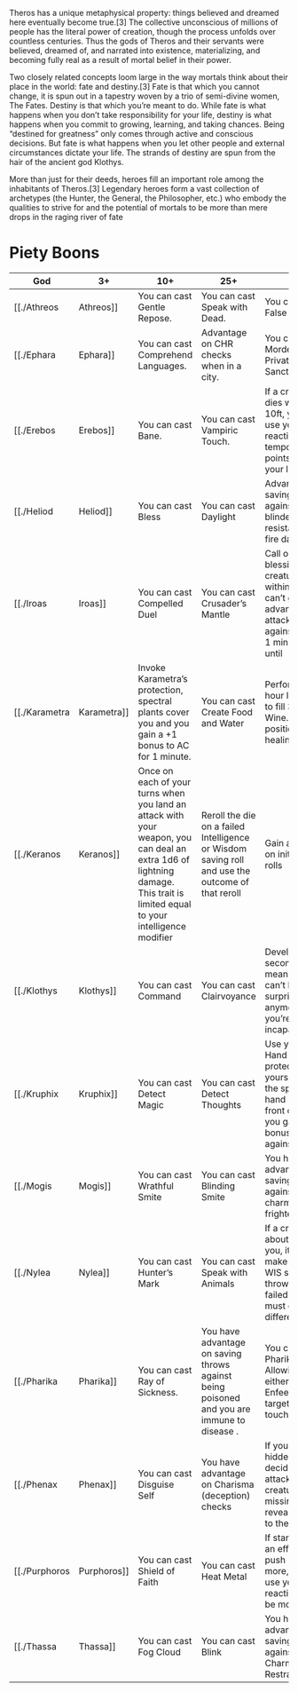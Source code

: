 Theros has a unique metaphysical property: things believed and dreamed here eventually become true.[3] The collective unconscious of millions of people has the literal power of creation, though the process unfolds over countless centuries. Thus the gods of Theros and their servants were believed, dreamed of, and narrated into existence, materializing, and becoming fully real as a result of mortal belief in their power.

Two closely related concepts loom large in the way mortals think about their place in the world: fate and destiny.[3] Fate is that which you cannot change, it is spun out in a tapestry woven by a trio of semi-divine women, The Fates. Destiny is that which you’re meant to do. While fate is what happens when you don’t take responsibility for your life, destiny is what happens when you commit to growing, learning, and taking chances. Being “destined for greatness” only comes through active and conscious decisions. But fate is what happens when you let other people and external circumstances dictate your life. The strands of destiny are spun from the hair of the ancient god Klothys.

More than just for their deeds, heroes fill an important role among the inhabitants of Theros.[3] Legendary heroes form a vast collection of archetypes (the Hunter, the General, the Philosopher, etc.) who embody the qualities to strive for and the potential of mortals to be more than mere drops in the raging river of fate

# Piety Boons
|God|3+|10+|25+|50+|
|-|-|-|-|-|
|[[./Athreos|Athreos]]|You can cast Gentle Repose.|You can cast Speak with Dead.|You can cast False Life.|Increase your INT or WIS score by 2 and increase your max for that score by 2.|
|[[./Ephara|Ephara]]|You can cast Comprehend Languages.|Advantage on CHR checks when in a city.|You can cast Mordenkainen’s Private Sanctum.|Increase your INT or CHR score by 2 and increase your max for that score by 2.|
|[[./Erebos|Erebos]]|You can cast Bane.|You can cast Vampiric Touch.|If a creature dies within 10ft, you may use your reaction to gain temporary hit points equal to your level.|Increase your CON or WIS score by 2 and increase your max for that score by 2.|
|[[./Heliod|Heliod]]|You can cast Bless|You can cast Daylight|Advantage on saving throws against being blinded and a resistance to fire damage|Increase your STR or WIS score by 2 and increase your max for that score by 2.|
|[[./Iroas|Iroas]]|You can cast Compelled Duel|You can cast Crusader’s Mantle|Call on Iroas’s blessing and creatures within 30ft can’t gain advantage on attack rolls against you for 1 minute or until |Increase your STR or CHR score by 2 and increase your max for that score by 2.|
|[[./Karametra|Karametra]]|Invoke Karametra’s protection, spectral plants cover you and you gain a +1 bonus to AC for 1 minute.|You can cast Create Food and Water|Perform an hour long ritual to fill 3 vials of Wine. Acting as positions of healing.|Increase your CON or WIS score by 2 and increase your max for that score by 2.|
|[[./Keranos|Keranos]]|Once on each of your turns when you land an attack with your weapon, you can deal an extra 1d6 of lightning damage. This trait is limited equal to your intelligence modifier|Reroll the die on a failed Intelligence or Wisdom saving roll and use the outcome of that reroll|Gain advantage on initiative rolls|Increase your INT or WIS score by 2 and increase your max for that score by 2.|
|[[./Klothys|Klothys]]|You can cast Command|You can cast Clairvoyance|Develop a second sense, meaning you can’t be surprised anymore unless you’re incapacitated|Increase your STR or WIS score by 2 and increase your max for that score by 2.|
|[[./Kruphix|Kruphix]]|You can cast Detect Magic|You can cast Detect Thoughts|Use your Mage Hand cantrip to protect yourself. When the spectral hand is 5ft in front of you, you gain +2 bonus AC against |Increase your CON or INT score by 2 and increase your max for that score by 2.|
|[[./Mogis|Mogis]]|You can cast Wrathful Smite|You can cast Blinding Smite|You have advantage on saving throws against being charmed or frightened|Increase your STR or CON score by 2 and increase your max for that score by 2.|
|[[./Nylea|Nylea]]|You can cast Hunter’s Mark|You can cast Speak with Animals|If a creature is about to attack you, it has to make a DC 15 WIS saving throw. On a failed save it must choose a different |Increase your DEX or WIS score by 2 and increase your max for that score by 2.|
|[[./Pharika|Pharika]]|You can cast Ray of Sickness.|You have advantage on saving throws against being poisoned and you are immune to disease .|You can use Pharika’s Balm. Allowing you to either Cure or Enfeeble a target upon touch.|Increase your DEX or WIS score by 2 and increase your max for that score by 2.|
|[[./Phenax|Phenax]]|You can cast Disguise Self|You have advantage on Charisma (deception) checks|If you are hidden and decide to attack a creature, missing will not reveal yourself to them.|Increase your DEX or CHR score by 2 and increase your max for that score by 2.|
|[[./Purphoros|Purphoros]]|You can cast Shield of Faith|You can cast Heat Metal|If standing and an effect would push 1 foot or more, you can use your reaction to not be moved|Increase your STR or INT score by 2 and increase your max for that score by 2.|
|[[./Thassa|Thassa]]|You can cast Fog Cloud|You can cast Blink|You have advantage on saving throws against being Charmed or Restrained|Increase your DEX or INT score by 2 and increase your max for that score by 2.|
